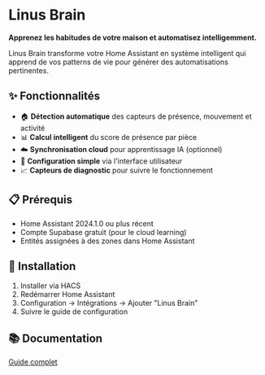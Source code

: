 # Linus Brain

**Apprenez les habitudes de votre maison et automatisez intelligemment.**

Linus Brain transforme votre Home Assistant en système intelligent qui apprend de vos patterns de vie pour générer des automatisations pertinentes.

## ✨ Fonctionnalités

- 🏠 **Détection automatique** des capteurs de présence, mouvement et activité
- 📊 **Calcul intelligent** du score de présence par pièce
- ☁️ **Synchronisation cloud** pour apprentissage IA (optionnel)
- 🎯 **Configuration simple** via l'interface utilisateur
- 📈 **Capteurs de diagnostic** pour suivre le fonctionnement

## 📋 Prérequis

- Home Assistant 2024.1.0 ou plus récent
- Compte Supabase gratuit (pour le cloud learning)
- Entités assignées à des zones dans Home Assistant

## 🚀 Installation

1. Installer via HACS
2. Redémarrer Home Assistant
3. Configuration → Intégrations → Ajouter "Linus Brain"
4. Suivre le guide de configuration

## 📚 Documentation

[Guide complet](https://github.com/Thank-you-Linus/Linus-Brain#readme)
